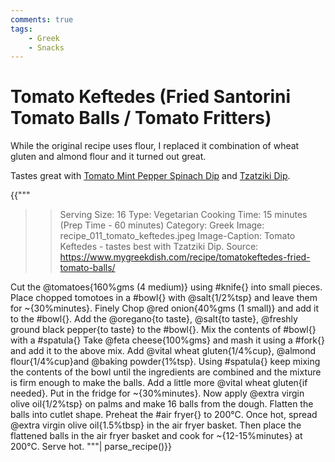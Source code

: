 ```yaml
---
comments: true
tags:
    - Greek
    - Snacks
---
```


# Tomato Keftedes (Fried Santorini Tomato Balls / Tomato Fritters)

While the original recipe uses flour, I replaced it combination of wheat gluten and almond flour and it turned out great.

Tastes great with [Tomato Mint Pepper Spinach Dip](./recipe_007_mint_spinach_dip.md) and [Tzatziki Dip](./recipe_009_tzatziki_dip.md).

{{""" 
>> Serving Size: 16
>> Type: Vegetarian
>> Cooking Time: 15 minutes (Prep Time - 60 minutes)
>> Category: Greek
>> Image: recipe_011_tomato_keftedes.jpeg
>> Image-Caption: Tomato Keftedes - tastes best with Tzatziki Dip.
>> Source: https://www.mygreekdish.com/recipe/tomatokeftedes-fried-tomato-balls/

Cut the @tomatoes{160%gms (4 medium)} using #knife{} into small pieces. 
Place chopped tomotoes in a #bowl{} with @salt{1/2%tsp} and leave them for ~{30%minutes}.
Finely Chop @red onion{40%gms (1 small)} and add it to the #bowl{}.
Add the @oregano{to taste}, @salt{to taste}, @freshly ground black pepper{to taste} to the #bowl{}.
Mix the contents of #bowl{} with a #spatula{}
Take @feta cheese{100%gms} and mash it using a #fork{} and add it to the above mix. 
Add @vital wheat gluten{1/4%cup}, @almond flour{1/4%cup}and @baking powder{1%tsp}.
Using #spatula{} keep mixing the contents of the bowl until the ingredients are combined and the mixture is firm enough to make the balls. Add a little more @vital wheat gluten{if needed}. 
Put in the fridge for ~{30%minutes}.
Now apply @extra virgin olive oil{1/2%tsp} on palms and make 16 balls from the dough.
Flatten the balls into cutlet shape.
Preheat the #air fryer{} to 200°C. 
Once hot, spread @extra virgin olive oil{1.5%tbsp} in the air fryer basket.
Then place the flattened balls in the air fryer basket and cook for ~{12-15%minutes} at 200°C.
Serve hot.
"""| parse_recipe()}}